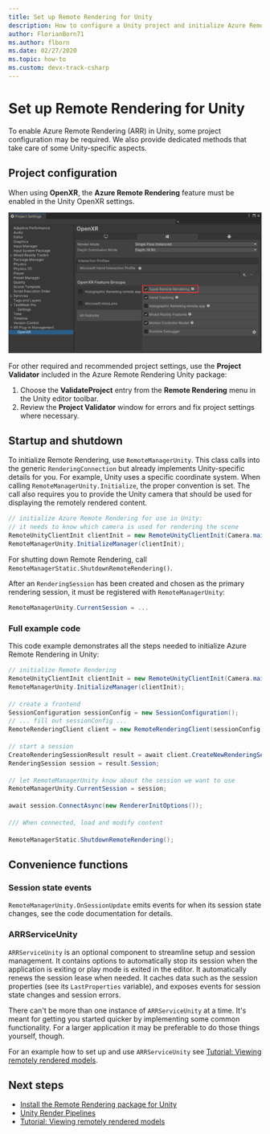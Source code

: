 ```yaml
---
title: Set up Remote Rendering for Unity
description: How to configure a Unity project and initialize Azure Remote Rendering
author: FlorianBorn71
ms.author: flborn
ms.date: 02/27/2020
ms.topic: how-to
ms.custom: devx-track-csharp
---
```


# Set up Remote Rendering for Unity

To enable Azure Remote Rendering (ARR) in Unity, some project configuration may be required. We also provide dedicated methods that take care of some Unity-specific aspects.

## Project configuration

When using **OpenXR**, the **Azure Remote Rendering** feature must be enabled in the Unity OpenXR settings.

![Screenshot of the Unity Project Settings dialog. The Open XR subentry is selected in the list on the left. The Azure Remote Rendering Open XR feature is highlighted with a checked checkbox.](./media/openxr-feature-setting.png)

For other required and recommended project settings, use the **Project Validator** included in the Azure Remote Rendering Unity package:
1. Choose the **ValidateProject** entry from the **Remote Rendering** menu in the Unity editor toolbar.
1. Review the **Project Validator** window for errors and fix project settings where necessary.

## Startup and shutdown

To initialize Remote Rendering, use `RemoteManagerUnity`. This class calls into the generic `RenderingConnection` but already implements Unity-specific details for you. For example, Unity uses a specific coordinate system. When calling `RemoteManagerUnity.Initialize`, the proper convention is set. The call also requires you to provide the Unity camera that should be used for displaying the remotely rendered content.

```cs
// initialize Azure Remote Rendering for use in Unity:
// it needs to know which camera is used for rendering the scene
RemoteUnityClientInit clientInit = new RemoteUnityClientInit(Camera.main);
RemoteManagerUnity.InitializeManager(clientInit);
```

For shutting down Remote Rendering, call `RemoteManagerStatic.ShutdownRemoteRendering()`.

After an `RenderingSession` has been created and chosen as the primary rendering session, it must be registered with `RemoteManagerUnity`:

```cs
RemoteManagerUnity.CurrentSession = ...
```

### Full example code

This code example demonstrates all the steps needed to initialize Azure Remote Rendering in Unity:

```cs
// initialize Remote Rendering
RemoteUnityClientInit clientInit = new RemoteUnityClientInit(Camera.main);
RemoteManagerUnity.InitializeManager(clientInit);

// create a frontend
SessionConfiguration sessionConfig = new SessionConfiguration();
// ... fill out sessionConfig ...
RemoteRenderingClient client = new RemoteRenderingClient(sessionConfig);

// start a session
CreateRenderingSessionResult result = await client.CreateNewRenderingSessionAsync(new RenderingSessionCreationOptions(RenderingSessionVmSize.Standard, 0, 30));
RenderingSession session = result.Session;

// let RemoteManagerUnity know about the session we want to use
RemoteManagerUnity.CurrentSession = session;

await session.ConnectAsync(new RendererInitOptions());

/// When connected, load and modify content

RemoteManagerStatic.ShutdownRemoteRendering();
```

## Convenience functions

### Session state events

`RemoteManagerUnity.OnSessionUpdate` emits events for when its session state changes, see the code documentation for details.

### ARRServiceUnity

`ARRServiceUnity` is an optional component to streamline setup and session management. It contains options to automatically stop its session when the application is exiting or play mode is exited in the editor. It automatically renews the session lease when needed. It caches data such as the session properties (see its `LastProperties` variable), and exposes events for session state changes and session errors.

There can't be more than one instance of `ARRServiceUnity` at a time. It's meant for getting you started quicker by implementing some common functionality. For a larger application it may be preferable to do those things yourself, though.

For an example how to set up and use `ARRServiceUnity` see [Tutorial: Viewing remotely rendered models](../../tutorials/unity/view-remote-models/view-remote-models.md).

## Next steps

* [Install the Remote Rendering package for Unity](install-remote-rendering-unity-package.md)
* [Unity Render Pipelines](unity-render-pipelines.md)
* [Tutorial: Viewing remotely rendered models](../../tutorials/unity/view-remote-models/view-remote-models.md)
